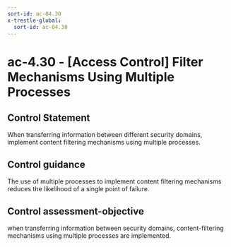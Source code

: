 ```yaml
---
sort-id: ac-04.30
x-trestle-global:
  sort-id: ac-04.30
---
```


# ac-4.30 - \[Access Control\] Filter Mechanisms Using Multiple Processes

## Control Statement

When transferring information between different security domains, implement content filtering mechanisms using multiple processes.

## Control guidance

The use of multiple processes to implement content filtering mechanisms reduces the likelihood of a single point of failure.

## Control assessment-objective

when transferring information between security domains, content-filtering mechanisms using multiple processes are implemented.
